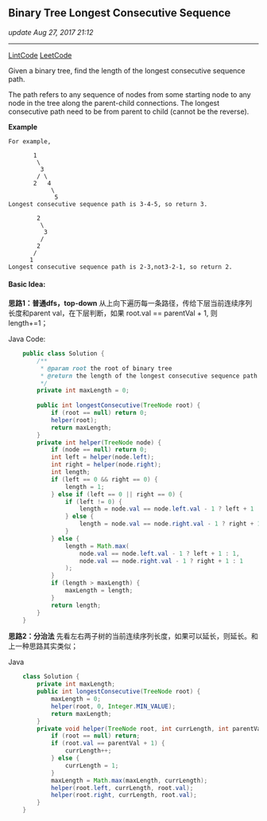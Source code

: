 ## Binary Tree Longest Consecutive Sequence 
_update Aug 27, 2017  21:12_

---
[LintCode](http://www.lintcode.com/en/problem/binary-tree-longest-consecutive-sequence/)
[LeetCode](https://leetcode.com/problems/binary-tree-longest-consecutive-sequence/description/)

Given a binary tree, find the length of the longest consecutive sequence path.

The path refers to any sequence of nodes from some starting node to any node in the tree along the parent-child connections. The longest consecutive path need to be from parent to child (cannot be the reverse).

**Example**

    For example,
        
           1
            \
             3
            / \
           2   4
                \
                 5
    Longest consecutive sequence path is 3-4-5, so return 3.
         
            2
             \
              3
             / 
            2    
           / 
          1
    Longest consecutive sequence path is 2-3,not3-2-1, so return 2.
    
#### Basic Idea:
**思路1：普通dfs，top-down**
从上向下遍历每一条路径，传给下层当前连续序列长度和parent val，在下层判断，如果 root.val == parentVal + 1, 则 length+=1；

Java Code:
```java
    public class Solution {
        /**
         * @param root the root of binary tree
         * @return the length of the longest consecutive sequence path
         */
        private int maxLength = 0;
         
        public int longestConsecutive(TreeNode root) {
            if (root == null) return 0;
            helper(root);
            return maxLength;
        }
        private int helper(TreeNode node) {
            if (node == null) return 0;
            int left = helper(node.left);
            int right = helper(node.right);
            int length;
            if (left == 0 && right == 0) {
                length = 1;
            } else if (left == 0 || right == 0) {
                if (left != 0) {
                    length = node.val == node.left.val - 1 ? left + 1 : 1;
                } else {
                    length = node.val == node.right.val - 1 ? right + 1 : 1;
                }
            } else {
                length = Math.max(
                    node.val == node.left.val - 1 ? left + 1 : 1, 
                    node.val == node.right.val - 1 ? right + 1 : 1
                );
            }
            if (length > maxLength) {
                maxLength = length;
            }
            return length;
        }
    }
```

**思路2：分治法**
先看左右两子树的当前连续序列长度，如果可以延长，则延长。和上一种思路其实类似；

Java
```java
    class Solution {
        private int maxLength;
        public int longestConsecutive(TreeNode root) {
            maxLength = 0;
            helper(root, 0, Integer.MIN_VALUE);
            return maxLength;
        }
        private void helper(TreeNode root, int currLength, int parentVal) {
            if (root == null) return;
            if (root.val == parentVal + 1) {
                currLength++;
            } else {
                currLength = 1;
            }
            maxLength = Math.max(maxLength, currLength);
            helper(root.left, currLength, root.val);
            helper(root.right, currLength, root.val);
        }
    }
```
    